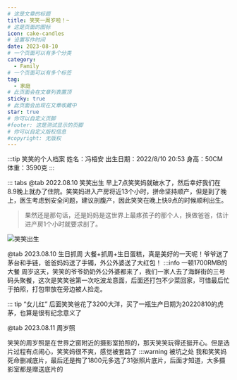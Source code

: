 ```yaml
---
# 这是文章的标题
title: 笑笑一周岁啦！~
# 这是页面的图标
icon: cake-candles
# 设置写作时间
date: 2023-08-10
# 一个页面可以有多个分类
category:
  - Family
# 一个页面可以有多个标签
tag:
  - 家庭
# 此页面会在文章列表置顶
sticky: true
# 此页面会出现在文章收藏中
star: true
# 你可以自定义页脚
#footer: 这是测试显示的页脚
# 你可以自定义版权信息
#copyright: 无版权
---
```

:::tip 笑笑的个人档案
姓名：冯梧安
出生日期：2022/8/10 20:53
身高：50CM
体重：3590克
:::

 ::: tabs
 @tab 2022.08.10 笑笑出生
早上7点笑笑妈就破水了，然后幸好我们在8.9晚上就办了住院。笑笑妈进入产房将近13个小时，拼命坚持顺产，但是到了晚上，医生考虑到安全问题，建议剖腹产，因此笑笑在晚上快9点的时候顺利出生。

> 果然还是那句话，还是妈妈是这世界上最疼孩子的那个人，换做爸爸，估计进产房1个小时就要求剖了。

![笑笑出生](http://ddns.4a1801.life:5244/d/Onedrive-4A1801/%E7%85%A7%E7%89%87/2022/8.10%20%E7%AC%91%E7%AC%91%E5%87%BA%E7%94%9F/IMG20220810213858.jpg?sign=KtdlRxJlCI_7qrXJEKN9JzGK5ZQDIgNMS015u-ZOdyI=:0)


@tab 2023.08.10 生日抓周
 大餐+抓周+生日蛋糕，真是美好的一天呢！爷爷送了茅台和手链，爸爸妈妈送了手镯，外公外婆送了大红包！
 :::info 一顿1700RMB的大餐
周岁这天，笑笑的爷爷奶奶外公外婆都来了，我们一家人去了海鲜街的三号码头聚餐，这次是笑笑爸第一次吃波龙意面，后面还打包不少菜回家，可惜最后忙于拍照，打包带放在旁边被人捡走。

<VideoPlayer 
src="http://ddns.4a1801.life:5244/d/Onedrive-4A1801/%E7%85%A7%E7%89%87/2023/8.10%20%E6%8A%93%E5%91%A8/IMG_0478.MOV?sign=_qrrQD1wzMRLJiPbaN4ddiSrRN-MBHiJl4WMNIDo5g4=:0"  
poster="http://ddns.4a1801.life:5244/d/Onedrive-4A1801/%E7%85%A7%E7%89%87/2023/8.10%20%E6%8A%93%E5%91%A8/IMG_0483.jpg?sign=exoinsv1VhkGcJ7ZKk5efcjHieYk22wFeOr8uzUmodg=:0" />

 ::: tip “女儿红”
 后面笑笑爸花了3200大洋，买了一瓶生产日期为20220810的虎茅，也算是很有纪念意义了

@tab 2023.08.11 周岁照

笑笑的周岁照是在世界之窗附近的摄影室拍照的，那天笑笑玩得还挺开心。但是选片过程有点闹心，笑笑妈很不爽，感觉被套路了
:::warning 被坑之处
我和笑笑妈死命删减底片，最后还是掏了1800元多选了31张照片底片，后面才知道，大多摄影室都是赠送底片的

<VideoPlayer 
src="http://ddns.4a1801.life:5244/d/Onedrive-4A1801/%E7%85%A7%E7%89%87/2023/8.10%20%E7%AC%91%E7%AC%91%E6%BB%A1%E5%B2%81%E7%85%A7/3fc620f8f19836fdab2e0243d37db1.MP4?sign=yjM5Stm5X_Dd0gxZxt5YEjHrVDMS5l-vp1-F0LteHPE=:0"  
poster="http://ddns.4a1801.life:5244/d/Onedrive-4A1801/%E7%85%A7%E7%89%87/2023/8.10%20%E7%AC%91%E7%AC%91%E6%BB%A1%E5%B2%81%E7%85%A7/2/IMG_7446.JPG?sign=M6Klt3M8OhS0eiRULYkudAmY2WIICKm8pwSmijveJAc=:0" />
